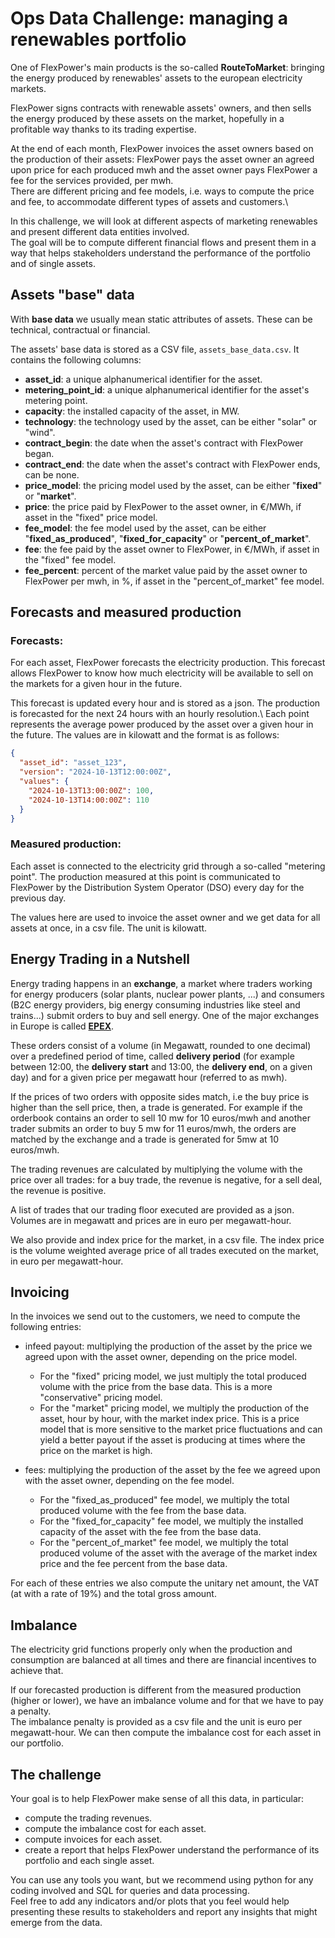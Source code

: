 # Ops Data Challenge: managing a renewables portfolio

One of FlexPower's main products is the so-called **RouteToMarket**: bringing the energy produced by renewables' 
assets to the european electricity markets.

FlexPower signs contracts with renewable assets' owners, and then sells the energy produced by these assets on the market, hopefully in a profitable way thanks to its trading expertise. 

At the end of each month, FlexPower invoices the asset owners based on the production of their assets: 
FlexPower pays the asset owner an agreed upon price for each produced mwh and the asset owner pays FlexPower 
a fee for the services provided, per mwh.\
There are different pricing and fee models, i.e. ways to compute the price and fee, to accommodate different types of assets and customers.\

In this challenge, we will look at different aspects of marketing renewables and present different data entities involved.\
The goal will be to compute different financial flows and present them in a way that helps stakeholders understand the performance of the portfolio and of single assets.

## Assets "base" data
With **base data** we usually mean static attributes of assets. These can be technical, contractual or financial.

The assets' base data is stored as a CSV file, `assets_base_data.csv`. It contains the following columns:
- **asset_id**: a unique alphanumerical identifier for the asset.
- **metering_point_id**: a unique alphanumerical identifier for the asset's metering point.
- **capacity**: the installed capacity of the asset, in MW.
- **technology**: the technology used by the asset, can be either "solar" or "wind".
- **contract_begin**: the date when the asset's contract with FlexPower began.
- **contract_end**: the date when the asset's contract with FlexPower ends, can be none.
- **price_model**: the pricing model used by the asset, can be either "**fixed**" or "**market**".
- **price**: the price paid by FlexPower to the asset owner, in €/MWh, if asset in the "fixed" price model.
- **fee_model**: the fee model used by the asset, can be either "**fixed_as_produced**", "**fixed_for_capacity**" or "**percent_of_market**".
- **fee**: the fee paid by the asset owner to FlexPower, in €/MWh, if asset in the "fixed" fee model.
- **fee_percent**: percent of the market value paid by the asset owner to FlexPower per mwh, in %, if asset in the "percent_of_market" fee model.

##  Forecasts and measured production

### Forecasts:

For each asset, FlexPower forecasts the electricity production. 
This forecast allows FlexPower to know how much electricity will be available to sell on the markets for a given hour in the future.

This forecast is updated every hour and is stored as a json. The production is forecasted for the next 24 hours with an hourly resolution.\ 
Each point represents the average power produced by the asset over a given hour in the future.
The values are in kilowatt and the format is as follows:

```json
{
  "asset_id": "asset_123",
  "version": "2024-10-13T12:00:00Z",
  "values": {
    "2024-10-13T13:00:00Z": 100,
    "2024-10-13T14:00:00Z": 110
  }
}
```

### Measured production:
Each asset is connected to the electricity grid through a so-called "metering point". 
The production measured at this point is communicated to FlexPower by the Distribution System Operator (DSO) every day for the previous day. 

The values here are used to invoice the asset owner and we get data for all assets at once, in a csv file. The unit is kilowatt.


## Energy Trading in a Nutshell

Energy trading happens in an **exchange**, a market where traders working for energy producers 
(solar plants, nuclear power plants, ...) and consumers (B2C energy providers, big 
energy consuming industries like steel and trains...) submit orders to buy and sell energy.
One of the major exchanges in Europe is called [**EPEX**](https://en.wikipedia.org/wiki/European_Power_Exchange).

These orders consist of a volume (in Megawatt, rounded to one decimal) over a predefined period of
time, called **delivery period** (for example between 12:00, the **delivery start** and 13:00, 
the **delivery end**, on a given day) and for a given price per megawatt hour (referred to as mwh).

If the prices of two orders with opposite sides match, i.e the buy price is higher than the sell price, 
then, a trade is generated. 
For example if the orderbook contains an order to sell 10 mw for 10 euros/mwh and another trader 
submits an order to buy 5 mw for 11 euros/mwh, the orders are matched by the exchange and a trade is 
generated for 5mw at 10 euros/mwh.

The trading revenues are calculated by multiplying the volume with the price over all trades: for a buy trade, the revenue is 
negative, for a sell deal, the revenue is positive.

A list of trades that our trading floor executed are provided as a json. Volumes are in megawatt and prices are in euro per megawatt-hour.

We also provide and index price for the market, in a csv file. The index price is the volume weighted average price of all trades executed on the market, in euro per megawatt-hour.

## Invoicing
In the invoices we send out to the customers, we need to compute the following entries:
* infeed payout: multiplying the production of the asset by the price we agreed upon with the asset owner, depending on the price model.
    * For the "fixed" pricing model, we just multiply the total produced volume with the price from the base data. This is a more "conservative" pricing model.
    * For the "market" pricing model, we multiply the production of the asset, hour by hour, with the market index price. This is a price model that is more sensitive to the market price fluctuations and can yield a better payout if the asset is producing at times where the price on the market is high.

* fees: multiplying the production of the asset by the fee we agreed upon with the asset owner, depending on the fee model.
    * For the "fixed_as_produced" fee model, we multiply the total produced volume with the fee from the base data.
    * For the "fixed_for_capacity" fee model, we multiply the installed capacity of the asset with the fee from the base data.
    * For the "percent_of_market" fee model, we multiply the total produced volume of the asset with the average of the market index price and the fee percent from the base data.

For each of these entries we also compute the unitary net amount, the VAT (at with a rate of 19%) and the total gross amount.

## Imbalance

The electricity grid functions properly only when the production and consumption are balanced at all times and there are financial incentives to achieve that.

If our forecasted production is different from the measured production (higher or lower), we have an imbalance volume and for that we have to pay a penalty.\
The imbalance penalty is provided as a csv file and the unit is euro per megawatt-hour.
We can then compute the imbalance cost for each asset in our portfolio.

## The challenge

Your goal is to help FlexPower make sense of all this data, in particular:
- compute the trading revenues.
- compute the imbalance cost for each asset.
- compute invoices for each asset.
- create a report that helps FlexPower understand the performance of its portfolio and each single asset.

You can use any tools you want, but we recommend using python for any coding involved and SQL for queries and data processing.\
Feel free to add any indicators and/or plots that you feel would help presenting these results to stakeholders and 
report any insights that might emerge from the data. 


